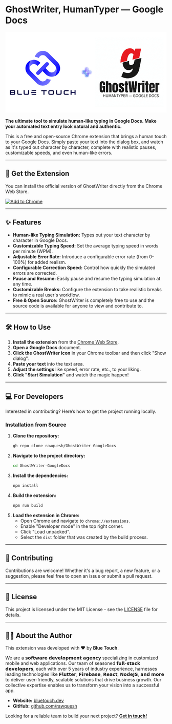 # GhostWriter, HumanTyper — Google Docs

![GhostWriter Banner](https://github.com/rawquesh/GhostWriter-GoogleDocs/blob/main/src/logo2.png)

**The ultimate tool to simulate human-like typing in Google Docs. Make your automated text entry look natural and authentic.**

This is a free and open-source Chrome extension that brings a human touch to your Google Docs. Simply paste your text into the dialog box, and watch as it's typed out character by character, complete with realistic pauses, customizable speeds, and even human-like errors.

---

## 🚀 Get the Extension

You can install the official version of GhostWriter directly from the Chrome Web Store.

<a href="https://chromewebstore.google.com/detail/cmceklgmjgenbcofhkpbieblcjjigepo?utm_source=item-share-cb" target="_blank">
  <img src="https://www-assets.kolide.com/assets/inventory/device_properties/icons/chrome-extensions-4312d461.png" alt="Add to Chrome" width="50">
</a>

---

## ✨ Features

* **Human-like Typing Simulation:** Types out your text character by character in Google Docs.
* **Customizable Typing Speed:** Set the average typing speed in words per minute (WPM).
* **Adjustable Error Rate:** Introduce a configurable error rate (from 0-100%) for added realism.
* **Configurable Correction Speed:** Control how quickly the simulated errors are corrected.
* **Pause and Resume:** Easily pause and resume the typing simulation at any time.
* **Customizable Breaks:** Configure the extension to take realistic breaks to mimic a real user's workflow.
* **Free & Open Source:** GhostWriter is completely free to use and the source code is available for anyone to view and contribute to.

---

## 🛠️ How to Use

1.  **Install the extension** from the [Chrome Web Store](https://chromewebstore.google.com/detail/cmceklgmjgenbcofhkpbieblcjjigepo?utm_source=item-share-cb).
2.  **Open a Google Docs** document.
3.  **Click the GhostWriter icon** in your Chrome toolbar and then click "Show dialog".
4.  **Paste your text** into the text area.
5.  **Adjust the settings** like speed, error rate, etc., to your liking.
6.  **Click "Start Simulation"** and watch the magic happen!

---

## 💻 For Developers

Interested in contributing? Here’s how to get the project running locally.

### Installation from Source

1.  **Clone the repository:**
    ```bash
    gh repo clone rawquesh/GhostWriter-GoogleDocs
    ```
2.  **Navigate to the project directory:**
    ```bash
    cd GhostWriter-GoogleDocs
    ```
3.  **Install the dependencies:**
    ```bash
    npm install
    ```
4.  **Build the extension:**
    ```bash
    npm run build
    ```
5.  **Load the extension in Chrome:**
    * Open Chrome and navigate to `chrome://extensions`.
    * Enable "Developer mode" in the top right corner.
    * Click "Load unpacked".
    * Select the `dist` folder that was created by the build process.

---

## 🤝 Contributing

Contributions are welcome! Whether it's a bug report, a new feature, or a suggestion, please feel free to open an issue or submit a pull request.

---

## 📜 License

This project is licensed under the MIT License - see the [LICENSE](LICENSE.md) file for details.

---

## 👨‍💻 About the Author

This extension was developed with ❤️ by **Blue Touch**.

We are a 𝘀𝗼𝗳𝘁𝘄𝗮𝗿𝗲 𝗱𝗲𝘃𝗲𝗹𝗼𝗽𝗺𝗲𝗻𝘁 𝗮𝗴𝗲𝗻𝗰𝘆 specializing in customized mobile and web applications. Our team of seasoned 𝗳𝘂𝗹𝗹-𝘀𝘁𝗮𝗰𝗸 𝗱𝗲𝘃𝗲𝗹𝗼𝗽𝗲𝗿𝘀, each with over 5 years of industry experience, harnesses leading technologies like 𝗙𝗹𝘂𝘁𝘁𝗲𝗿, 𝗙𝗶𝗿𝗲𝗯𝗮𝘀𝗲, 𝗥𝗲𝗮𝗰𝘁, 𝗡𝗼𝗱𝗲𝗝𝗦, 𝗮𝗻𝗱 𝗺𝗼𝗿𝗲 to deliver user-friendly, scalable solutions that drive business growth. Our collective expertise enables us to transform your vision into a successful app.

* **Website:** [bluetouch.dev](https://www.bluetouch.dev) 
* **GitHub:** [github.com/rawquesh](https://github.com/rawquesh) 

Looking for a reliable team to build your next project? [**Get in touch!**](https://www.bluetouch.dev/#contact) 
